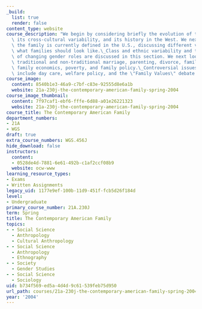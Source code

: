 ```yaml
---
_build:
  list: true
  render: false
content_type: website
course_description: "We begin by considering briefly the evolution of the family,\
  \ its cross-cultural variability, and its history in the West. We next examine how\
  \ the family is currently defined in the U.S., discussing different views about\
  \ what families should look like.\_Class and ethnic variability and the effects\
  \ of changing gender roles are discussed in this section. We next look at sexuality,\
  \ traditional and non-traditional marriage, parenting, divorce, family violence,\
  \ family economics, poverty, and family policy.\_Controversial issues dealt with\
  \ include day care, welfare policy, and the \"Family Values\" debate.\n"
course_image:
  content: 8540b1e3-46a9-c7bf-c83e-92555d8e6a1b
  website: 21a-230j-the-contemporary-american-family-spring-2004
course_image_thumbnail:
  content: 7f97caf1-ebf6-fffe-6d88-a01e26221323
  website: 21a-230j-the-contemporary-american-family-spring-2004
course_title: The Contemporary American Family
department_numbers:
- 21A
- WGS
draft: true
extra_course_numbers: WGS.456J
hide_download: false
instructors:
  content:
  - 0528de4d-7881-6e61-492b-c1af2ccf08b9
  website: ocw-www
learning_resource_types:
- Exams
- Written Assignments
legacy_uid: 1177e9ef-100b-11d9-451f-fcb5d26f184d
level:
- Undergraduate
primary_course_number: 21A.230J
term: Spring
title: The Contemporary American Family
topics:
- - Social Science
  - Anthropology
  - Cultural Anthropology
- - Social Science
  - Anthropology
  - Ethnography
- - Society
  - Gender Studies
- - Social Science
  - Sociology
uid: b734f569-ed5a-4d4d-9c61-539feb75d950
url_path: courses/21a-230j-the-contemporary-american-family-spring-2004
year: '2004'
---
```

